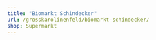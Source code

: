 ```yaml
---
title: "Biomarkt Schindecker"
url: /grosskarolinenfeld/biomarkt-schindecker/
shop: Supermarkt
---
```

